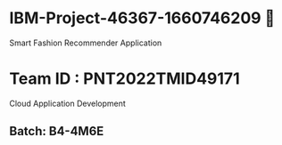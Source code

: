 # IBM-Project-46367-1660746209 🎯
Smart Fashion Recommender Application
# Team ID : PNT2022TMID49171
Cloud Application Development
## Batch: B4-4M6E
